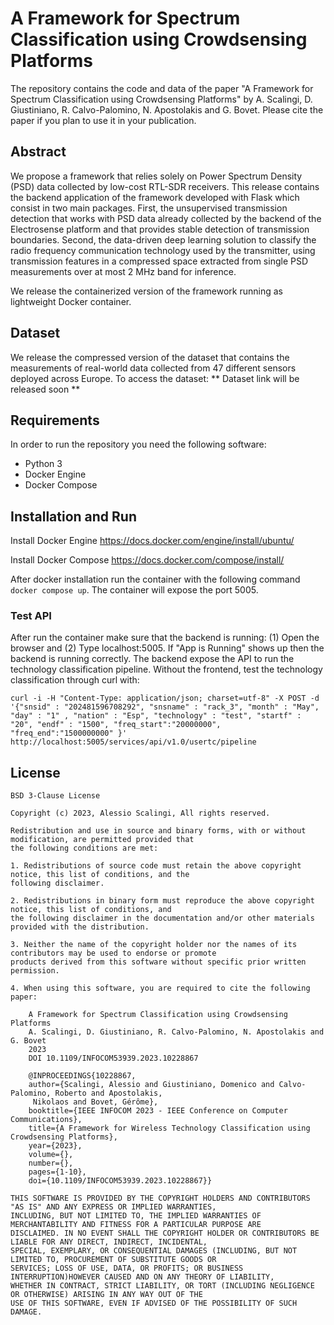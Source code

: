 # A Framework for Spectrum Classification using Crowdsensing Platforms
The repository contains the code and data of the paper "A Framework for Spectrum Classification using Crowdsensing Platforms" by
A. Scalingi, D. Giustiniano, R. Calvo-Palomino, N. Apostolakis and G. Bovet. Please cite the paper if you plan to use it in your publication.

## Abstract
We propose a framework that relies solely on Power Spectrum Density (PSD) data collected by low-cost RTL-SDR receivers.
This release contains the backend application of the framework developed with Flask which consist in two main packages.
First, the unsupervised transmission detection that works with PSD data already collected by the 
backend of the Electrosense platform and that provides stable detection of transmission boundaries. 
Second, the data-driven deep learning solution to classify the radio frequency communication 
technology used by the transmitter, using transmission features in a compressed space extracted from
single PSD measurements over at most 2 MHz band for inference.

We release the containerized version of the framework running as lightweight Docker container. 

## Dataset
We release the compressed version of the dataset that contains the measurements of 
real-world data collected from 47 different sensors deployed across Europe.
To access the dataset: ** Dataset link will be released soon **

## Requirements 
In order to run the repository you need the following software:
- Python 3
- Docker Engine
- Docker Compose

## Installation and Run
Install Docker Engine
https://docs.docker.com/engine/install/ubuntu/

Install Docker Compose https://docs.docker.com/compose/install/

After docker installation run the container with the following command `docker compose up`. 
The container will expose the port 5005.

### Test API
After run the container make sure that the backend is running: (1) Open the browser and (2) Type localhost:5005. 
If "App is Running" shows up then the backend is running correctly.  The backend expose the API to run the technology 
classification pipeline. Without the frontend, test the technology classification through curl with:

`curl -i -H "Content-Type: application/json; charset=utf-8" -X POST -d '{"snsid" : "202481596708292", "snsname" : "rack_3", "month" : "May", "day" : "1" , "nation" : "Esp", "technology" : "test", "startf" : "20", "endf" : "1500", "freq_start":"20000000", "freq_end":"1500000000" }' http://localhost:5005/services/api/v1.0/usertc/pipeline
`



## License
```
BSD 3-Clause License

Copyright (c) 2023, Alessio Scalingi, All rights reserved.

Redistribution and use in source and binary forms, with or without modification, are permitted provided that 
the following conditions are met:

1. Redistributions of source code must retain the above copyright notice, this list of conditions, and the 
following disclaimer.

2. Redistributions in binary form must reproduce the above copyright notice, this list of conditions, and 
the following disclaimer in the documentation and/or other materials provided with the distribution.

3. Neither the name of the copyright holder nor the names of its contributors may be used to endorse or promote 
products derived from this software without specific prior written permission.

4. When using this software, you are required to cite the following paper:

    A Framework for Spectrum Classification using Crowdsensing Platforms
    A. Scalingi, D. Giustiniano, R. Calvo-Palomino, N. Apostolakis and G. Bovet
    2023
    DOI 10.1109/INFOCOM53939.2023.10228867

    @INPROCEEDINGS{10228867,
    author={Scalingi, Alessio and Giustiniano, Domenico and Calvo-Palomino, Roberto and Apostolakis,
     Nikolaos and Bovet, Gérôme},
    booktitle={IEEE INFOCOM 2023 - IEEE Conference on Computer Communications}, 
    title={A Framework for Wireless Technology Classification using Crowdsensing Platforms}, 
    year={2023},
    volume={},
    number={},
    pages={1-10},
    doi={10.1109/INFOCOM53939.2023.10228867}}

THIS SOFTWARE IS PROVIDED BY THE COPYRIGHT HOLDERS AND CONTRIBUTORS "AS IS" AND ANY EXPRESS OR IMPLIED WARRANTIES, 
INCLUDING, BUT NOT LIMITED TO, THE IMPLIED WARRANTIES OF MERCHANTABILITY AND FITNESS FOR A PARTICULAR PURPOSE ARE 
DISCLAIMED. IN NO EVENT SHALL THE COPYRIGHT HOLDER OR CONTRIBUTORS BE LIABLE FOR ANY DIRECT, INDIRECT, INCIDENTAL,
SPECIAL, EXEMPLARY, OR CONSEQUENTIAL DAMAGES (INCLUDING, BUT NOT LIMITED TO, PROCUREMENT OF SUBSTITUTE GOODS OR
SERVICES; LOSS OF USE, DATA, OR PROFITS; OR BUSINESS INTERRUPTION)HOWEVER CAUSED AND ON ANY THEORY OF LIABILITY, 
WHETHER IN CONTRACT, STRICT LIABILITY, OR TORT (INCLUDING NEGLIGENCE OR OTHERWISE) ARISING IN ANY WAY OUT OF THE 
USE OF THIS SOFTWARE, EVEN IF ADVISED OF THE POSSIBILITY OF SUCH DAMAGE.

```
